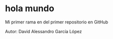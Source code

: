 # hola mundo

Mi primer rama en del primer repositorio en GitHub

Autor: David Alessandro García López
